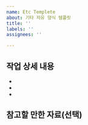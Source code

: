 ```yaml
---
name: Etc Templete
about: 기타 자유 양식 템플릿
title: ''
labels: ''
assignees: ''

---
```


## 작업 상세 내용

- 
- 
- 

## 참고할 만한 자료(선택)
